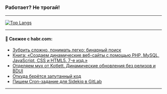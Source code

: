 ### Работает? Не трогай!

---
<!--
#### 🛠️ Technical stack:

![Java](https://img.shields.io/badge/Java-informational?logo=Oracle&style=flat&logoColor=white&color=FF4500)
![Kotlin](https://img.shields.io/badge/Kotlin-informational?logo=Kotlin&style=flat&logoColor=white&color=774D97)
![TS](https://img.shields.io/badge/TypeScript-informational?logo=typeScript&style=flat&logoColor=black&color=017acc)
![Python](https://img.shields.io/badge/Python-informational?logo=Python&style=flat&logoColor=black&color=ffdd54) <br>
![Spring](https://img.shields.io/badge/Spring-informational?logo=Spring&style=flat&logoColor=white&color=6DB33F) 
![SpringBoot](https://img.shields.io/badge/SpringBoot-informational?logo=SpringBoot&style=flat&logoColor=white&color=6DB33F)
![Nest](https://img.shields.io/badge/NestJS-informational?logo=NestJS&style=flat&logoColor=white&color=E0234E) 
![NodeJS](https://img.shields.io/badge/NodeJS-informational?logo=node.js&style=flat&logoColor=white&color=70A760)<br>
![PostgreSQL](https://img.shields.io/badge/PostgreSQL-informational?logo=PostgreSQL&style=flat&logoColor=white&color=DAA520)
![MongoDB](https://img.shields.io/badge/MongoDB-informational?logo=MongoDB&style=flat&logoColor=white&color=870000)
![Apache](https://img.shields.io/badge/Apache-informational?logo=apache&style=flat&logoColor=white&color=f74e28)

___ 
-->

<!--- #### 🛠️ : --->

[![Top Langs](https://github-readme-stats-82jvfl3w3-advtsettinggmailcoms-projects.vercel.app/api/top-langs/?username=zloylis&langs_count=10&hide_title=true&title_color=e6edf3&size_weight=0.5&count_weight=0.5&layout=compact&hide_progress=true&hide_border=true&theme=dracula&hide=css,makefile,cmake)](https://github.com/zloylis)

<!---


####  :octocat:&nbsp;&nbsp; Статистика:

![GitHub stats](https://github-readme-stats-u2qms2cxw-advtsettinggmailcoms-projects.vercel.app/api?username=zloylis&show_icons=true&hide_border=true&theme=dracula&title_color=e6edf3&include_all_commits=true&count_private=true&hide_rank=false&hide_title=true&rank_icon=github)
-->
---

#### 💬 Свежее с habr.com:

<!-- BLOG-POST-LIST:START -->
- [Зубрить сложно, понимать легко: бинарный поиск](https://habr.com/ru/articles/952810/?utm_source=habrahabr&utm_medium=rss&utm_campaign=952810)
- [Книга: «Создаем динамические веб-сайты с помощью PHP, MySQL, JavaScript, CSS и HTML5. 7-е изд.»](https://habr.com/ru/companies/piter/articles/950604/?utm_source=habrahabr&utm_medium=rss&utm_campaign=950604)
- [Отделяем мух от Kotlett. Динамические обновления без релизов и BDUI](https://habr.com/ru/companies/vktech/articles/950588/?utm_source=habrahabr&utm_medium=rss&utm_campaign=950588)
- [Откуда берётся запутанный код](https://habr.com/ru/articles/952784/?utm_source=habrahabr&utm_medium=rss&utm_campaign=952784)
- [Пишем Cron-задание для Sidekiq в GitLab](https://habr.com/ru/companies/sportmaster_lab/articles/952718/?utm_source=habrahabr&utm_medium=rss&utm_campaign=952718)
<!-- BLOG-POST-LIST:END -->

---
